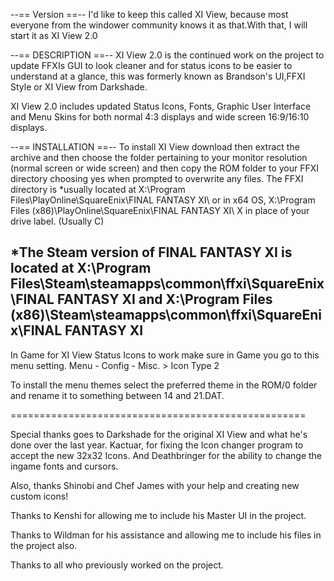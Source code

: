 --== Version ==--
I'd like to keep this called XI View, because most everyone from the windower community knows it as that.With that, I will start
it as XI View 2.0

--== DESCRIPTION ==--
XI View 2.0 is the continued work on the project to update FFXIs GUI to look cleaner and for status icons to be easier to understand at a glance, this was formerly known as Brandson's UI,FFXI Style or XI View from Darkshade.

XI View 2.0 includes updated Status Icons, Fonts, Graphic User Interface and Menu Skins for both normal 4:3 displays and wide screen 16:9/16:10 displays. 

--== INSTALLATION ==--
To install XI View download then extract the archive and then choose the folder pertaining to your monitor resolution (normal screen or wide screen) and then copy the ROM folder to your FFXI directory choosing yes when prompted to overwrite any files. 
The FFXI directory is *usually located at X:\Program Files\PlayOnline\SquareEnix\FINAL FANTASY XI\ or in x64 OS, X:\Program Files (x86)\PlayOnline\SquareEnix\FINAL FANTASY XI\ X in place of your drive label. (Usually C)

*The Steam version of FINAL FANTASY XI is located at X:\Program Files\Steam\steamapps\common\ffxi\SquareEnix\FINAL FANTASY XI and X:\Program Files (x86)\Steam\steamapps\common\ffxi\SquareEnix\FINAL FANTASY XI
------------------------

In Game for XI View Status Icons to work make sure in Game you go to this menu setting.
Menu - Config - Misc. > Icon Type 2

To install the menu themes select the preferred theme in the ROM/0 folder and rename it to something between 14 and 21.DAT. 

===================================================

Special thanks goes to Darkshade for the original XI View and what he's done over the last year. Kactuar, for fixing the Icon changer program to accept the new 32x32 Icons.
And Deathbringer for the ability to change the ingame fonts and cursors.

Also, thanks Shinobi and Chef James with your help and creating new custom icons!

Thanks to Kenshi for allowing me to include his Master UI in the project.

Thanks to Wildman for his assistance and allowing me to include his files in the project also.

Thanks to all who previously worked on the project.
